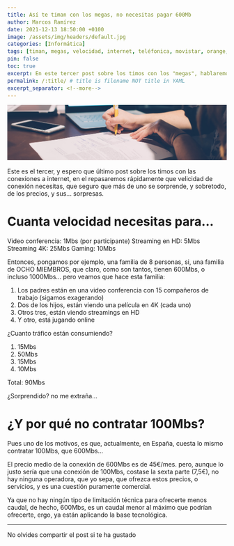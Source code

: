 ```yaml
---
title: Así te timan con los megas, no necesitas pagar 600Mb
author: Marcos Ramírez
date: 2021-12-13 18:50:00 +0100
image: /assets/img/headers/default.jpg
categories: [Informática]
tags: [timan, megas, velocidad, internet, teléfonica, movistar, orange, yoigo, precio, caro, bajar, velocidad]
pin: false
toc: true
excerpt: En este tercer post sobre los timos con los "megas", hablaremos de velocidades de conexión que necesitas, y precios, seguro que te llevarás una sorpresa.
permalink: /:title/ # title is filename NOT title in YAML
excerpt_separator: <!--more-->
---
```


![Post Header](/assets/img/headers/default.jpg)

Este es el tercer, y espero que último post sobre los timos con las conexiones a internet, en el repasaremos rápidamente que velicidad de conexión
necesitas, que seguro que más de uno se sorprende, y sobretodo, de los precios, y sus... sorpresas.

# Cuanta velocidad necesitas para...

Video conferencia: 1Mbs (por participante)
Streaming en HD: 5Mbs
Streaming 4K: 25Mbs
Gaming: 10Mbs

Entonces, pongamos por ejemplo, una familia de 8 personas, si, una familia de OCHO MIEMBROS, que claro, como son tantos, tienen 600Mbs, o
incluso 1000Mbs... pero veamos que hace esta familia:

1. Los padres están en una video conferencia con 15 compañeros de trabajo (sigamos exagerando)
2. Dos de los hijos, están viendo una película en 4K (cada uno)
3. Otros tres, están viendo streamings en HD
4. Y otro, está jugando online

¿Cuanto tráfico están consumiendo?

1. 15Mbs
2. 50Mbs
3. 15Mbs
4. 10Mbs

Total: 90Mbs

¿Sorprendido? no me extraña...

# ¿Y por qué no contratar 100Mbs?

Pues uno de los motivos, es que, actualmente, en España, cuesta lo mismo contratar 100Mbs, que 600Mbs...

El precio medio de la conexión de 600Mbs es de 45€/mes. pero, aunque lo justo sería que una conexión de 100Mbs, costase la sexta parte (7,5€), no hay
ninguna operadora, que yo sepa, que ofrezca estos precios, o servicios, y es una cuestión puramente comercial.

Ya que no hay ningún tipo de limitación técnica para ofrecerte menos caudal, de hecho, 600Mbs, es un caudal menor al máximo que podrían ofrecerte, ergo,
ya están aplicando la base tecnológica.


***
No olvides compartir el post si te ha gustado
